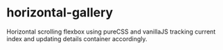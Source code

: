 # horizontal-gallery


Horizontal scrolling flexbox using pureCSS and vanillaJS tracking current index and updating details container accordingly.